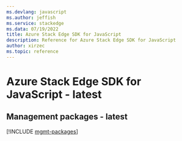 ```yaml
---
ms.devlang: javascript
ms.author: jeffish
ms.service: stackedge
ms.data: 07/19/2022
title: Azure Stack Edge SDK for JavaScript
description: Reference for Azure Stack Edge SDK for JavaScript
author: xirzec
ms.topic: reference
---
```

# Azure Stack Edge SDK for JavaScript - latest

## Management packages - latest
[!INCLUDE [mgmt-packages](stack-edge-mgmt-index.md)]
